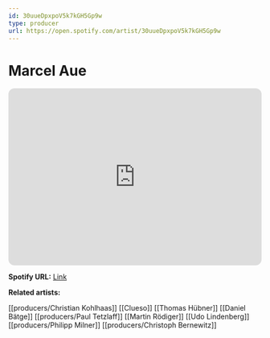 ```yaml
---
id: 30uueDpxpoV5k7kGH5Gp9w
type: producer
url: https://open.spotify.com/artist/30uueDpxpoV5k7kGH5Gp9w
---
```

# Marcel Aue

<iframe style="border-radius:12px" src="https://open.spotify.com/embed/artist/30uueDpxpoV5k7kGH5Gp9w" width="100%" height="352" frameBorder="0" allowfullscreen="" allow="autoplay; clipboard-write; encrypted-media; fullscreen; picture-in-picture" loading="lazy"></iframe>

**Spotify URL:** [Link](https://open.spotify.com/artist/30uueDpxpoV5k7kGH5Gp9w)

**Related artists:**

[[producers/Christian Kohlhaas]]
[[Clueso]]
[[Thomas Hübner]]
[[Daniel Bätge]]
[[producers/Paul Tetzlaff]]
[[Martin Rödiger]]
[[Udo Lindenberg]]
[[producers/Philipp Milner]]
[[producers/Christoph Bernewitz]]
